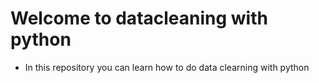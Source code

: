 # Welcome to datacleaning with python

* In this repository you can learn how to do data clearning with python
